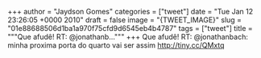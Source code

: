 
+++
author = "Jaydson Gomes"
categories = ["tweet"]
date = "Tue Jan 12 23:26:05 +0000 2010"
draft = false
image = "{TWEET_IMAGE}"
slug = "01e88688506d1ba1a970f75cfd9d6545eb4b4787"
tags = ["tweet"]
title = """Que afudê! RT: @jonathanb..."""
+++
Que afudê! RT: @jonathanbach: minha proxima porta do quarto vai ser assim http://tiny.cc/QMxtq
